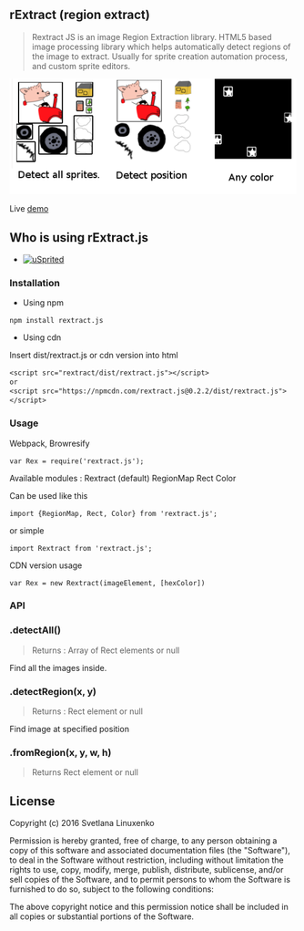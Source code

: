 ## rExtract (region extract)

> Rextract JS is an image Region Extraction library. HTML5 based image processing library which helps automatically detect regions of the image to extract.
> Usually for sprite creation automation process, and custom sprite editors.


[![](https://raw.githubusercontent.com/linuxenko/rextract.js/master/examples/screenshot.png)](http://www.linuxenko.pro/showcase/peter/)

Live [demo](http://codepen.io/linuxenko/pen/xVZgmX)


## Who is using rExtract.js

 * [![uSprited](https://raw.githubusercontent.com/linuxenko/usprited/master/app/screen/image/usprited.png)](https://github.com/linuxenko/usprited)


### Installation

* Using npm

```
npm install rextract.js
```

* Using cdn

Insert dist/rextract.js or cdn version into html

```
<script src="rextract/dist/rextract.js"></script>
or 
<script src="https://npmcdn.com/rextract.js@0.2.2/dist/rextract.js"></script>
```

### Usage

Webpack, Browresify

```
var Rex = require('rextract.js');
```

Available modules :
  Rextract (default)
  RegionMap
  Rect
  Color

Can be used like this

```
import {RegionMap, Rect, Color} from 'rextract.js';
```

or simple

```
import Rextract from 'rextract.js';
```


CDN version usage

```
var Rex = new Rextract(imageElement, [hexColor])
```

### API


### .detectAll()
> Returns : Array of Rect elements or null

Find all the images inside.

### .detectRegion(x, y)
> Returns : Rect element or null

Find image at specified position

### .fromRegion(x, y, w, h)
> Returns Rect element or null

## License 

Copyright (c) 2016 Svetlana Linuxenko

Permission is hereby granted, free of charge, to any person obtaining a copy of this software and associated documentation files (the "Software"), to deal in the Software without restriction, including without limitation the rights to use, copy, modify, merge, publish, distribute, sublicense, and/or sell copies of the Software, and to permit persons to whom the Software is furnished to do so, subject to the following conditions:

The above copyright notice and this permission notice shall be included in all copies or substantial portions of the Software.
